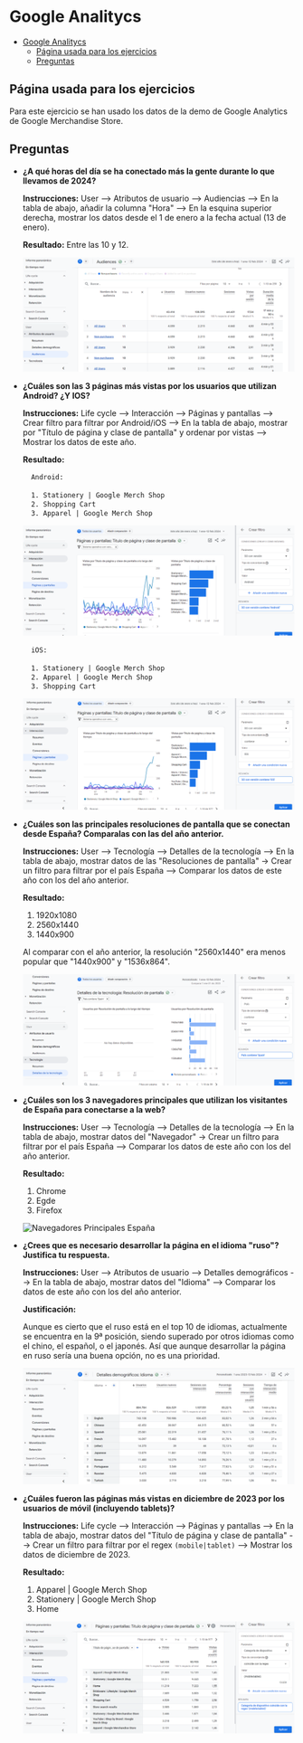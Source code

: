 # Google Analitycs

- [Google Analitycs](#google-analitycs)
  - [Página usada para los ejercicios](#página-usada-para-los-ejercicios)
  - [Preguntas](#preguntas)

## Página usada para los ejercicios

Para este ejercicio se han usado los datos de la demo de Google Analytics de Google Merchandise Store.   

## Preguntas

- **¿A qué horas del día se ha conectado más la gente durante lo que llevamos de 2024?**
  
    **Instrucciones:** User --> Atributos de usuario --> Audiencias --> En la tabla de abajo, añadir la columna "Hora" --> En la esquina superior derecha, mostrar los datos desde el 1 de enero a la fecha actual (13 de enero).   

    **Resultado:** Entre las 10 y 12.   

    ![Horas 2024](./docs/hours_users_2024.png)   

- **¿Cuáles son las 3 páginas más vistas por los usuarios que utilizan Android? ¿Y IOS?**

    **Instrucciones:** Life cycle --> Interacción --> Páginas y pantallas --> Crear filtro para filtrar por Android/iOS --> En la tabla de abajo, mostrar por "Título de página y clase de pantalla" y ordenar por vistas --> Mostrar los datos de este año.   

    **Resultado:**   

        Android:   

        1. Stationery | Google Merch Shop
        2. Shopping Cart
        3. Apparel | Google Merch Shop

    ![Top 3 Android](./docs/top_3_android.png)   

        iOS:   

        1. Stationery | Google Merch Shop
        2. Apparel | Google Merch Shop
        3. Shopping Cart

    ![Top 3 IOS](./docs/top_3_ios.png)   

- **¿Cuáles son las principales resoluciones de pantalla que se conectan desde España? Comparalas con las del año anterior.**

    **Instrucciones:** User --> Tecnología --> Detalles de la tecnología --> En la tabla de abajo, mostrar datos de las "Resoluciones de pantalla" -> Crear un filtro para filtrar por el país España --> Comparar los datos de este año con los del año anterior.   

    **Resultado:**   

    1. 1920x1080
    2. 2560x1440
    3. 1440x900
   
    Al comparar con el año anterior, la resolución "2560x1440" era menos popular que "1440x900" y "1536x864".   

    ![Resolución Pantalla España](./docs/resolucion_pantalla_pais.png)   

- **¿Cuáles son los 3 navegadores principales que utilizan los visitantes de España para conectarse a la web?**

    **Instrucciones:** User --> Tecnología --> Detalles de la tecnología --> En la tabla de abajo, mostrar datos del "Navegador" -> Crear un filtro para filtrar por el país España --> Comparar los datos de este año con los del año anterior.   

    **Resultado:**   

    1. Chrome
    2. Egde
    3. Firefox

    ![Navegadores Principales España](./docs/navegadores_principales_españa.png)   

- **¿Crees que es necesario desarrollar la página en el idioma "ruso"? Justifica tu respuesta.**

    **Instrucciones:** User --> Atributos de usuario --> Detalles demográficos --> En la tabla de abajo, mostrar datos del "Idioma" --> Comparar los datos de este año con los del año anterior.   

    **Justificación:**   

    Aunque es cierto que el ruso está en el top 10 de idiomas, actualmente se encuentra en la 9ª posición, siendo superado por otros idiomas como el chino, el español, o el japonés. Así que aunque desarrollar la página en ruso sería una buena opción, no es una prioridad.   

    ![Navegadores Principales España](./docs/idioma_ruso.png)   

- **¿Cuáles fueron las páginas más vistas en diciembre de 2023 por los usuarios de móvil (incluyendo tablets)?**

    **Instrucciones:** Life cycle --> Interacción --> Páginas y pantallas --> En la tabla de abajo, mostrar datos del "Título de página y clase de pantalla" --> Crear un filtro para filtrar por el regex `(mobile|tablet)` --> Mostrar los datos de diciembre de 2023.   

    **Resultado:**   

    1. Apparel | Google Merch Shop
    2. Stationery | Google Merch Shop
    3. Home

    ![Páginas más vistas en diciembre 2023 en movil y tablet](./docs/most_popular_pages_dec_2023_mobile_tablet.png)   
